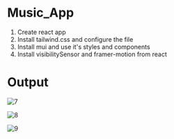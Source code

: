# Music_App

1. Create react app
2. Install tailwind.css and configure the file
3. Install mui and use it's styles and components
4. Install visibilitySensor and framer-motion from react 

# Output

![7](https://github.com/HimashaNethmini/Music_App/assets/126001788/f811691b-4e19-4f0d-ac15-d8d87c25add2)


![8](https://github.com/HimashaNethmini/Music_App/assets/126001788/7e4723c8-0466-4151-b877-9d36a1d5d28a)


![9](https://github.com/HimashaNethmini/Music_App/assets/126001788/ff905157-3001-4d21-ae62-8f65ac7990f6)
